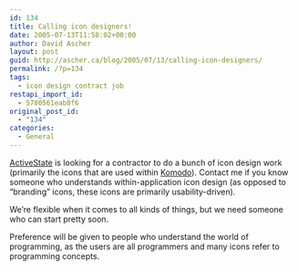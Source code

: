 ```yaml
---
id: 134
title: Calling icon designers!
date: 2005-07-13T11:58:02+00:00
author: David Ascher
layout: post
guid: http://ascher.ca/blog/2005/07/13/calling-icon-designers/
permalink: /?p=134
tags:
  - icon design contract job
restapi_import_id:
  - 5780561eab8f6
original_post_id:
  - "134"
categories:
  - General
---
```

[ActiveState](http://www.ActiveState.com) is looking for a contractor to do a bunch of icon design work (primarily the icons that are used within [Komodo](http://activestate.com/Products/Komodo/?_x=1)). Contact me if you know someone who understands within-application icon design (as opposed to &#8220;branding&#8221; icons, these icons are primarily usability-driven).

We&#8217;re flexible when it comes to all kinds of things, but we need someone who can start pretty soon.

Preference will be given to people who understand the world of programming, as the users are all programmers and many icons refer to programming concepts.